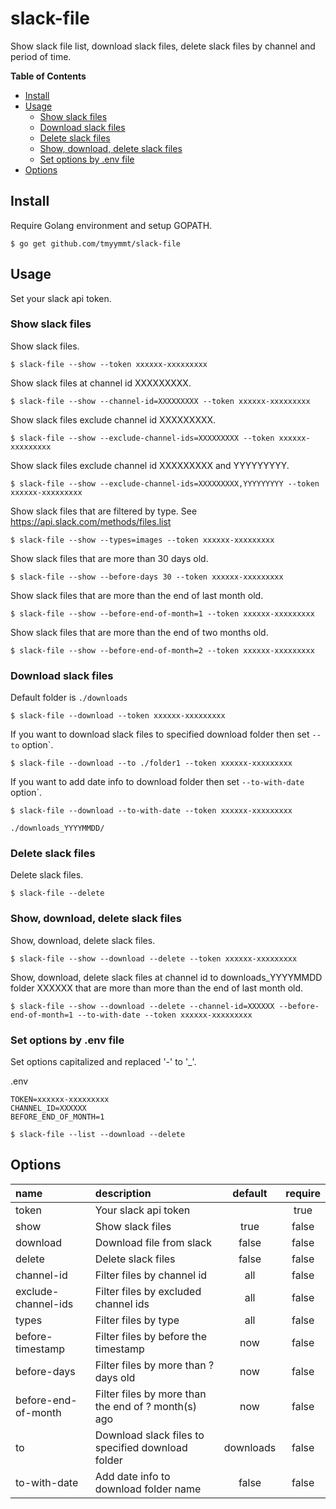 # slack-file

Show slack file list, download slack files, delete slack files by channel and period of time.

**Table of Contents**

- [Install](#install)
- [Usage](#usage)
    - [Show slack files](#show-slack-files)
    - [Download slack files](#download-slack-files)
    - [Delete slack files](#delete-slack-files)
    - [Show, download, delete slack files](#show-download-delete-slack-files)
    - [Set options by .env file](#set-options-by-env-file)
- [Options](#options)


## Install

Require Golang environment and setup GOPATH.

```
$ go get github.com/tmyymmt/slack-file
```

## Usage

Set your slack api token.


### Show slack files

Show slack files.
```
$ slack-file --show --token xxxxxx-xxxxxxxxx
```

Show slack files at channel id XXXXXXXXX.
```
$ slack-file --show --channel-id=XXXXXXXXX --token xxxxxx-xxxxxxxxx
```

Show slack files exclude channel id XXXXXXXXX.
```
$ slack-file --show --exclude-channel-ids=XXXXXXXXX --token xxxxxx-xxxxxxxxx
```

Show slack files exclude channel id XXXXXXXXX and YYYYYYYYY.
```
$ slack-file --show --exclude-channel-ids=XXXXXXXXX,YYYYYYYYY --token xxxxxx-xxxxxxxxx
```

Show slack files that are filtered by type. See https://api.slack.com/methods/files.list
```
$ slack-file --show --types=images --token xxxxxx-xxxxxxxxx
```

Show slack files that are more than 30 days old.
```
$ slack-file --show --before-days 30 --token xxxxxx-xxxxxxxxx
```

Show slack files that are more than the end of last month old.
```
$ slack-file --show --before-end-of-month=1 --token xxxxxx-xxxxxxxxx
```

Show slack files that are more than the end of two months old.
```
$ slack-file --show --before-end-of-month=2 --token xxxxxx-xxxxxxxxx
```

### Download slack files

Default folder is `./downloads`
```
$ slack-file --download --token xxxxxx-xxxxxxxxx
```

If you want to download slack files to specified download folder then set `--to` option`.
```
$ slack-file --download --to ./folder1 --token xxxxxx-xxxxxxxxx
```

If you want to add date info to download folder then set `--to-with-date` option`.
```
$ slack-file --download --to-with-date --token xxxxxx-xxxxxxxxx
```
```
./downloads_YYYYMMDD/
```

### Delete slack files

Delete slack files.
```
$ slack-file --delete 
```

### Show, download, delete slack files

Show, download, delete slack files.
```
$ slack-file --show --download --delete --token xxxxxx-xxxxxxxxx
```

Show, download, delete slack files at channel id to downloads_YYYYMMDD folder XXXXXX that are more than more than the end of last month old.
```
$ slack-file --show --download --delete --channel-id=XXXXXX --before-end-of-month=1 --to-with-date --token xxxxxx-xxxxxxxxx
```

### Set options by .env file

Set options capitalized and replaced '-' to '_'.

.env
```
TOKEN=xxxxxx-xxxxxxxxx
CHANNEL_ID=XXXXXX
BEFORE_END_OF_MONTH=1
```

```
$ slack-file --list --download --delete
```

## Options

| name | description | default | require |
| :--- | :---------- | :-----: | :-----: |
| token | Your slack api token |  | true |
| show | Show slack files | true | false |
| download | Download file from slack | false | false |
| delete | Delete slack files | false | false |
| channel-id | Filter files by channel id | all | false |
| exclude-channel-ids | Filter files by excluded channel ids | all | false |
| types | Filter files by type | all | false |
| before-timestamp | Filter files by before the timestamp | now | false |
| before-days | Filter files by more than ? days old | now | false |
| before-end-of-month | Filter files by more than the end of ? month(s) ago | now | false |
| to | Download slack files to specified download folder | downloads | false |
| to-with-date | Add date info to download folder name | false | false |
